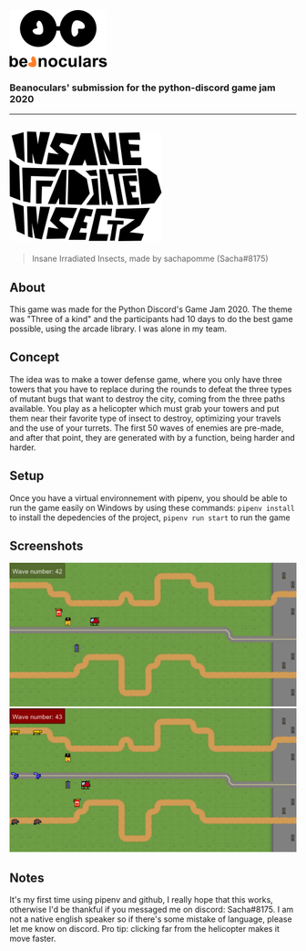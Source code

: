 ![beanoculars' logo](submission/images/icons/beanocularsMINI.png)
### Beanoculars' submission for the python-discord game jam 2020
---
![Insane Irradiated Insects title screen image](submission/images/icons/logo.png)
---
> Insane Irradiated Insects, made by sachapomme (Sacha#8175)

## About
This game was made for the Python Discord's Game Jam 2020. The theme was "Three of a kind" and the participants had 10 days to do the best game possible, using the arcade library. I was alone in my team.

## Concept
The idea was to make a tower defense game, where you only have three towers that you have to replace during the rounds to defeat the three types of mutant bugs that want to destroy the city, coming from the three paths available. You play as a helicopter which must grab your towers and put them near their favorite type of insect to destroy, optimizing your travels and the use of your turrets. The first 50 waves of enemies are pre-made, and after that point, they are generated with by a function, being harder and harder.

## Setup
Once you have a virtual environnement with pipenv, you should be able to run the game easily on Windows by using these commands:
`pipenv install` to install the depedencies of the project,
`pipenv run start` to run the game

## Screenshots
![Screenshot of the game #1](submission/images/screen1.png)
![Screenshot of the game #2](submission/images/screen2.png)

## Notes
It's my first time using pipenv and github, I really hope that this works, otherwise I'd be thankful if you messaged me on discord: Sacha#8175.
I am not a native english speaker so if there's some mistake of language, please let me know on discord.
Pro tip: clicking far from the helicopter makes it move faster.
